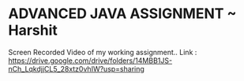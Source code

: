 # ADVANCED JAVA ASSIGNMENT ~ Harshit
Screen Recorded Video of my working assignment..
Link : https://drive.google.com/drive/folders/14MBB1JS-nCh_LqkdjjCL5_28xtz0vhIW?usp=sharing
